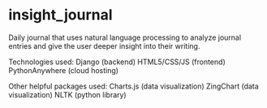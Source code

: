 # insight_journal
Daily journal that uses natural language processing to analyze journal entries and give the user deeper insight into their writing.

Technologies used:
Django          (backend)
HTML5/CSS/JS    (frontend)
PythonAnywhere  (cloud hosting)

Other helpful packages used:
Charts.js       (data visualization)
ZingChart       (data visualization)
NLTK            (python library)

